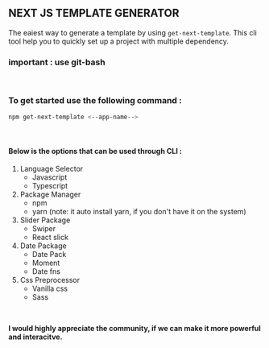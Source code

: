 ## NEXT JS TEMPLATE GENERATOR

The eaiest way to generate a template by using `get-next-template`. This cli tool help you to quickly set up a project with multiple dependency. 


### important : use git-bash

<br />

### To get started use the following command :
```bash
npm get-next-template <--app-name-->
```

<br />

#### Below is the options that can be used through CLI :

1. Language Selector
    * Javascript
    * Typescript
2. Package Manager
    * npm 
    * yarn (note: it auto install yarn, if you don't have it on the system)
3. Slider Package
    * Swiper
    * React slick
4. Date Package
    * Date Pack
    * Moment
    * Date fns
5. Css Preprocessor
    * Vanilla css
    * Sass

<br />

**I would highly appreciate the community, if we can make it more powerful and interacitve.**